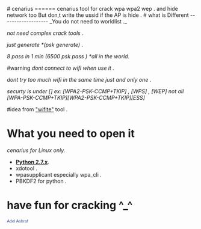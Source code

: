 <p>
# cenarius
======
cenarius tool for crack
wpa wpa2 wep .
and hide network too But don,t write the ussid if the AP is hide . 
# what is Different
-------------------
  _You do not need to worldlist ._
  
  _not need complex crack tools ._
  
  _just generate *(psk generate) ._

  _8 pass in 1 min (6500 psk pass ) *all in the world._

#warning
  _dont connect to wifi when use it ._
  
  _dont try too much wifi in the same time just and only one ._

  _securty is under [] ex: [WPA2-PSK-CCMP+TKIP] , [WPS] , [WEP] not all [WPA-PSK-CCMP+TKIP][WPA2-PSK-CCMP+TKIP][ESS]_


#idea
  from ["wifite"](https://github.com/derv82/wifite) tool .
# What you need to open it 
_cenarius for Linux only._
* [__Python 2.7.x__](http://python.org/getit/). 
* xdotool .
* wpasupplicant especially wpa_cli .
* PBKDF2 for python .
  
# have fun for cracking ^_^
<a href="https://www.facebook.com/adeltttttt" title="Adel Ashraf" style="font-family: &quot;lucida grande&quot;,tahoma,verdana,arial,sans-serif; font-size: 11px; font-variant: normal; font-style: normal; font-weight: normal; color: #3B5998; text-decoration: none;" target="_TOP">Adel Ashraf</a><br /><a href="https://www.facebook.com/adeltttttt" title="Adel Ashraf" target="_TOP"><img class="img" src="https://badge.facebook.com/badge/100002249472425.1808.149278868.png" style="border: 0px;" alt="" /></a>
